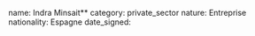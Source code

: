 name: Indra Minsait**
category: private_sector
nature:  Entreprise
nationality: Espagne
date_signed:
    